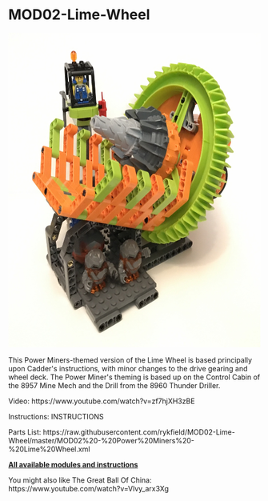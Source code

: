 <a name="README"></a>
# MOD02-Lime-Wheel
<img width="640" height="629" src="https://github.com/rykfield/MOD02-Lime-Wheel/raw/master/MOD02%20-%20Power%20Miners%20-%20Lime%20Wheel.jpg">
<BR>

This Power Miners-themed version of the Lime Wheel is based principally upon Cadder's instructions, with minor changes to the drive gearing and wheel deck.  The Power Miner's theming is based up on the Control Cabin of the 8957 Mine Mech and the Drill from the 8960 Thunder Driller.  

<P>Video: https://www.youtube.com/watch?v=zf7hjXH3zBE
<P>Instructions: INSTRUCTIONS
<P>Parts List: https://raw.githubusercontent.com/rykfield/MOD02-Lime-Wheel/master/MOD02%20-%20Power%20Miners%20-%20Lime%20Wheel.xml

<P><a href="https://github.com/rykfield/REF00-Module-Overview"><B>All available modules and instructions</b></a>

<P>You might also like The Great Ball Of China: https://www.youtube.com/watch?v=Vlvy_arx3Xg